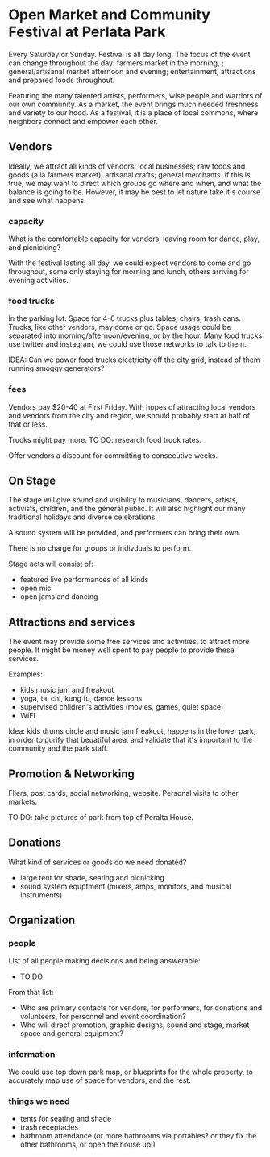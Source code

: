 # Open Market and Community Festival at Perlata Park

Every Saturday or Sunday.  Festival is all day long.  The focus of the event can change throughout the day:  farmers market in the morning, ; general/artisanal market afternoon and evening; entertainment, attractions and prepared foods throughout.  

Featuring the many talented artists, performers, wise people and warriors of our own community.  As a market, the event brings much needed freshness and variety to our hood.  As a festival, it is a place of local commons, where neighbors connect and empower each other.

## Vendors

Ideally, we attract all kinds of vendors:  local businesses; raw foods and goods (a la farmers market); artisanal crafts;  general merchants.  If this is true, we may want to direct which groups go where and when, and what the balance is going to be.  However, it may be best to let nature take it's course and see what happens.

### capacity

What is the comfortable capacity for vendors, leaving room for dance, play, and picnicking?

With the festival lasting all day, we could expect vendors to come and go throughout, some only staying for morning and lunch, others arriving for evening activities. 

### food trucks

In the parking lot.  Space for 4-6 trucks plus tables, chairs, trash cans.  Trucks, like other vendors, may come or go.  Space usage could be separated into morning/afternoon/evening, or by the hour.  Many food trucks use twitter and instagram, we could use those networks to talk to them.   

IDEA: Can we power food trucks electricity off the city grid, instead of them running smoggy generators?  

### fees

Vendors pay $20-40 at First Friday.  With hopes of attracting local vendors and vendors from the city and region, we should probably start at half of that or less.

Trucks might pay more.  TO DO: research food truck rates.

Offer vendors a discount for committing to consecutive weeks.

## On Stage

The stage will give sound and visibility to musicians, dancers, artists, activists, children, and the general public.  It will also highlight our many traditional holidays and diverse celebrations.   

A sound system will be provided, and performers can bring their own.

There is no charge for groups or indivduals to perform.  

Stage acts will consist of:
* featured live performances of all kinds
* open mic
* open jams and dancing

## Attractions and services

The event may provide some free services and activities, to attract more people.  It might be money well spent to pay people to provide these services.   

Examples:
* kids music jam and freakout
* yoga, tai chi, kung fu, dance lessons
* supervised children's activities (movies, games, quiet space)
* WIFI

Idea: kids drums circle and music jam freakout, happens in the lower park, in order to purify that beuatiful area, and validate that it's important to the community and the park staff.

## Promotion & Networking

Fliers, post cards, social networking, website.  Personal visits to other markets.

TO DO:  take pictures of park from top of Peralta House.  

## Donations

What kind of services or goods do we need donated?

* large tent for shade, seating and picnicking 
* sound system equptment (mixers, amps, monitors, and musical instruments)

## Organization

### people

List of all people making decisions and being answerable:
* TO DO

From that list:
* Who are primary contacts for vendors, for performers, for donations and volunteers, for personnel and event coordination?
* Who will direct promotion, graphic designs, sound and stage, market space and general equipment? 

### information

We could use top down park map, or blueprints for the whole property, to accurately map use of space for vendors, and the rest.  

### things we need

* tents for seating and shade
* trash receptacles
* bathroom attendance (or more bathrooms via portables? or they fix the other bathrooms, or open the house up!)





